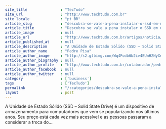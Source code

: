 ```yaml
---
site_title               : "TecTudo"
site_url                 : "http://www.techtudo.com.br"
site_locale              : "pt_BR"
article_slug             : "descubra-se-vale-a-pena-instalar-o-ssd-em-um-computador-antigo"
article_title            : "Descubra se vale a pena instalar o SSD em um computador antigo"
article_image            : null
article_url              : "http://www.techtudo.com.br/artigos/noticia/2013/05/descubra-se-vale-pena-instalar-o-ssd-em-um-computador-antigo.html"
article_published_at     : null
article_description      : "A Unidade de Estado Sólido (SSD – Solid State Drive) é um dispositivo de armazenamento para computadores que vem se popularizando nos últimos anos. Seu preço está cada vez mais acessível e as pessoas passaram a considerar a troca do..."
article_author_name      : "Pedro Pisa"
article_author_image     : "http://s2.glbimg.com/Wq4Podb6b2iv4EUnHZNyXe0VQTs=/30x30/s2.glbimg.com/0tF5QLQhkITTxC7q4Za2vuBvEMU=/140x140/s.glbimg.com/po/tt2/f/original/2013/11/12/pedro-pisa.jpeg"
article_author_biography : null
article_author_profile   : "http://www.techtudo.com.br/colaborador/pedro-pisa.html"
article_author_facebook  : null
article_author_twitter   : null
category                 : ['business']
tags                     : ['TecTudo']
permalink                : "/:categories/descubra-se-vale-a-pena-instalar-o-ssd-em-um-computador-antigo/"
layout                   : post
---
```


A Unidade de Estado Sólido (SSD – Solid State Drive) é um dispositivo de armazenamento para computadores que vem se popularizando nos últimos anos. Seu preço está cada vez mais acessível e as pessoas passaram a considerar a troca do...
